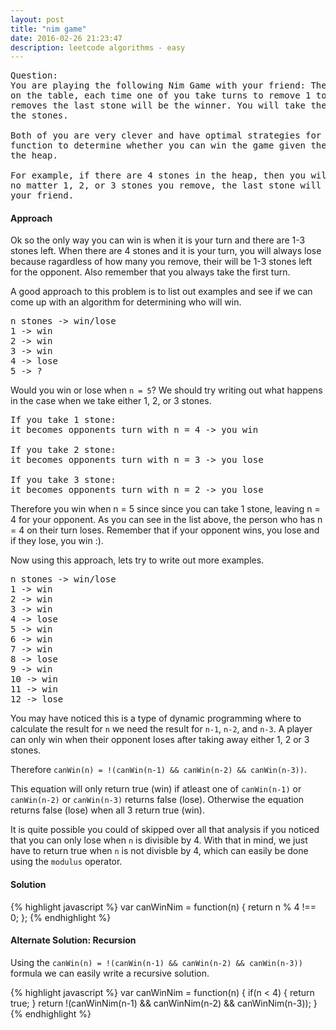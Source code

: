 ```yaml
---
layout: post
title: "nim game"
date: 2016-02-26 21:23:47
description: leetcode algorithms - easy
---
```


<pre>
Question:
You are playing the following Nim Game with your friend: There is a heap of stones 
on the table, each time one of you take turns to remove 1 to 3 stones. The one who 
removes the last stone will be the winner. You will take the first turn to remove 
the stones.

Both of you are very clever and have optimal strategies for the game. Write a 
function to determine whether you can win the game given the number of stones in 
the heap.

For example, if there are 4 stones in the heap, then you will never win the game: 
no matter 1, 2, or 3 stones you remove, the last stone will always be removed by 
your friend.
</pre>

#### Approach
Ok so the only way you can win is when it is your turn and there are 1-3 stones left. When there are 4 stones and it is your turn, you will always lose because
ragardless of how many you remove, their will be 1-3 stones left for the opponent. Also remember that you always take the first turn.

A good approach to this problem is to list out examples and see if we can come up with an algorithm for determining who will win.

<pre>
n stones -> win/lose
1 -> win
2 -> win
3 -> win
4 -> lose
5 -> ?
</pre>

Would you win or lose when `n = 5`? We should try writing out what happens in the case when we take either 1, 2, or 3 stones.

<pre>
If you take 1 stone:
it becomes opponents turn with n = 4 -> you win

If you take 2 stone:
it becomes opponents turn with n = 3 -> you lose

If you take 3 stone:
it becomes opponents turn with n = 2 -> you lose
</pre>

Therefore you win when n = 5 since since you can take 1 stone, leaving n = 4 for your opponent. As you can see in the list above, the person who has n = 4 on their turn loses.
Remember that if your opponent wins, you lose and if they lose, you win :).

Now using this approach, lets try to write out more examples.

<pre>
n stones -> win/lose
1 -> win
2 -> win
3 -> win
4 -> lose
5 -> win
6 -> win
7 -> win
8 -> lose
9 -> win
10 -> win
11 -> win
12 -> lose
</pre>

You may have noticed this is a type of dynamic programming where to calculate the result for `n` we need the result for `n-1`, `n-2`, and `n-3`. A player can only win when their opponent loses after taking away either 1, 2 or 3 stones.

Therefore `canWin(n) = !(canWin(n-1) && canWin(n-2) && canWin(n-3))`. 

This equation will only return true (win) if atleast one of `canWin(n-1)` or `canWin(n-2)` or `canWin(n-3)` returns false (lose). Otherwise the equation returns false (lose) when all 3 return true (win).

It is quite possible you could of skipped over all that analysis if you noticed that you can only lose when `n` is divisible by 4. With that in mind, we just have to return true when `n` is not divisble by 4, which can easily be done using the `modulus` operator.

#### Solution
{% highlight javascript %}
var canWinNim = function(n) {
    return n % 4 !== 0;
};
{% endhighlight %}

#### Alternate Solution: Recursion
Using the `canWin(n) = !(canWin(n-1) && canWin(n-2) && canWin(n-3))` formula we can easily write a recursive solution.

{% highlight javascript %}
var canWinNim = function(n) {
    if(n < 4) {
        return true;
    }
    return !(canWinNim(n-1) && canWinNim(n-2) && canWinNim(n-3));
}
{% endhighlight %}
